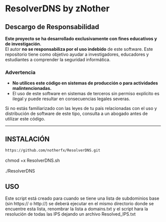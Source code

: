 # ResolverDNS by zNother

## Descargo de Responsabilidad

**Este proyecto se ha desarrollado exclusivamente con fines educativos y de investigación.**  
El autor **no se responsabiliza por el uso indebido** de este software. Este repositorio tiene como objetivo ayudar a investigadores, educadores y estudiantes a comprender la seguridad informática.

### Advertencia
- **No utilices este código en sistemas de producción o para actividades malintencionadas.**
- El uso de este software en sistemas de terceros sin permiso explícito es ilegal y puede resultar en consecuencias legales severas.

Si no estás familiarizado con las leyes de tu país relacionadas con el uso y distribución de software de este tipo, consulta a un abogado antes de utilizar este código.
****

## INSTALACIÓN

```https://github.com/notherfx/ResolverDNS.git```
<br>
<br>
chmod +x ResolverDNS.sh
<br>
<br>
./ResolverDNS

## USO
Este script está creado para cuando se tiene una lista de subdominios base (sin https:// o http://) se deberá ejecutar en el mismo directorio donde se encuentre esta lista, renombrar la lista a domains.txt y el script hara la resolución de todas las IPS dejando un archivo Resolved_IPS.txt
